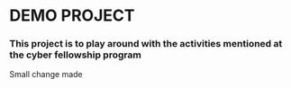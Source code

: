 # DEMO PROJECT

### This project is to play around with the activities mentioned at the cyber fellowship program

Small change made
